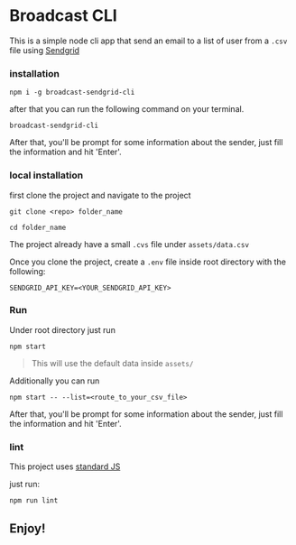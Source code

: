 # Broadcast CLI

This is a simple node cli app that send an email to a list of user from a `.csv` file using [Sendgrid](https://sendgrid.com/)

### installation

```
npm i -g broadcast-sendgrid-cli
```

after that you can run the following command on your terminal.

```
broadcast-sendgrid-cli
```
After that, you'll be prompt for some information about the sender, just fill the information and hit 'Enter'.


### local installation

first clone the project and navigate to the project

```
git clone <repo> folder_name

cd folder_name
```

The project already have a small `.cvs` file under `assets/data.csv`

Once you clone the project, create a `.env` file inside root directory with the following:

```
SENDGRID_API_KEY=<YOUR_SENDGRID_API_KEY>
```

### Run

Under root directory just run

```
npm start
```

> This will use the default data inside `assets/`

Additionally you can run 

```
npm start -- --list=<route_to_your_csv_file>
```

After that, you'll be prompt for some information about the sender, just fill the information and hit 'Enter'.


### lint

This project uses [standard JS](https://standardjs.com/)

just run:

```
npm run lint
```

## Enjoy!
